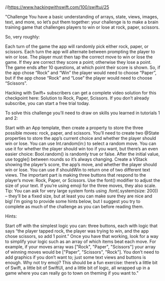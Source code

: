 //https://www.hackingwithswift.com/100/swiftui/25

"Challenge
You have a basic understanding of arrays, state, views, images, text, and more, so let’s put them together: your challenge is to make a brain training game that challenges players to win or lose at rock, paper, scissors.

So, very roughly:

Each turn of the game the app will randomly pick either rock, paper, or scissors.
Each turn the app will alternate between prompting the player to win or lose.
The player must then tap the correct move to win or lose the game.
If they are correct they score a point; otherwise they lose a point.
The game ends after 10 questions, at which point their score is shown.
So, if the app chose “Rock” and “Win” the player would need to choose “Paper”, but if the app chose “Rock” and “Lose” the player would need to choose “Scissors”.

Hacking with Swift+ subscribers can get a complete video solution for this checkpoint here: Solution to Rock, Paper, Scissors. If you don’t already subscribe, you can start a free trial today.

To solve this challenge you’ll need to draw on skills you learned in tutorials 1 and 2:

Start with an App template, then create a property to store the three possible moves: rock, paper, and scissors.
You’ll need to create two @State properties to store the app’s current choice and whether the player should win or lose.
You can use Int.random(in:) to select a random move. You can use it for whether the player should win too if you want, but there’s an even easier choice: Bool.random() is randomly true or false. After the initial value, use toggle() between rounds so it’s always changing.
Create a VStack showing the player’s score, the app’s move, and whether the player should win or lose. You can use if shouldWin to return one of two different text views.
The important part is making three buttons that respond to the player’s move: Rock, Paper, or Scissors.
Use the font() modifier to adjust the size of your text. If you’re using emoji for the three moves, they also scale. Tip: You can ask for very large system fonts using .font(.system(size: 200)) – they’ll be a fixed size, but at least you can make sure they are nice and big!
I’m going to provide some hints below, but I suggest you try to complete as much of the challenge as you can before reading them.

Hints:

Start off with the simplest logic you can: three buttons, each with logic that says “the player tapped rock, the player was trying to win, and the app chose scissors, so add 1 point.”
Once you have that working, look for a way to simplify your logic such as an array of which items beat each move. For example, if your moves array was ["Rock", "Paper", "Scissors"] your array of winning moves would be ["Paper", "Scissors", "Rock"].
You don’t need to add graphics if you don’t want to; just some text views and buttons is enough. Why not try emoji?
This should be a fun exercise: there’s a little bit of Swift, a little bit of SwiftUI, and a little bit of logic, all wrapped up in a game where you can really go to town on theming if you want to."
